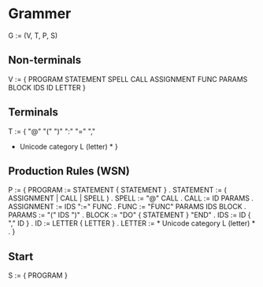 # Grammer

G := (V, T, P, S)

## Non-terminals

V := {
  PROGRAM
  STATEMENT
  SPELL
  CALL
  ASSIGNMENT
  FUNC
  PARAMS
  BLOCK
  IDS
  ID
  LETTER
}

## Terminals

T := {
  "@"
  "("
  ")"
  ":"
  "="
  ","
  * Unicode category L (letter) *
}

## Production Rules (WSN)

P := {
  PROGRAM    := STATEMENT { STATEMENT } .
  STATEMENT  := ( ASSIGNMENT | CALL | SPELL ) .
  SPELL      := "@" CALL .
  CALL       := ID PARAMS .
  ASSIGNMENT := IDS ":=" FUNC .
  FUNC       := "FUNC" PARAMS IDS BLOCK .
  PARAMS     := "(" IDS ")" .
  BLOCK      := "DO" { STATEMENT } "END" .
  IDS        := ID { "," ID } .
  ID         := LETTER { LETTER } .
  LETTER     := * Unicode category L (letter) * .
}

## Start

S := {
  PROGRAM
}
